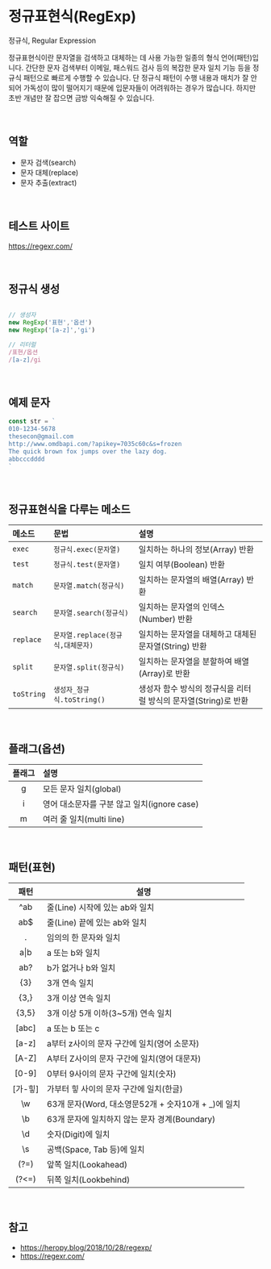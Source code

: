 # 정규표현식(RegExp)

정규식, Regular Expression

정규표현식이란 문자열을 검색하고 대체하는 데 사용 가능한 일종의 형식 언어(패턴)입니다.
간단한 문자 검색부터 이메일, 패스워드 검사 등의 복잡한 문자 일치 기능 등을 정규식 패턴으로 빠르게 수행할 수 있습니다.
단 정규식 패턴이 수행 내용과 매치가 잘 안 되어 가독성이 많이 떨어지기 때문에 입문자들이 어려워하는 경우가 많습니다.
하지만 초반 개념만 잘 잡으면 금방 익숙해질 수 있습니다.

<br>

## 역할

- 문자 검색(search)
- 문자 대체(replace)
- 문자 추출(extract)

<br>

## 테스트 사이트

https://regexr.com/

<br>

## 정규식 생성

```js

// 생성자
new RegExp('표현','옵션')
new RegExp('[a-z]','gi')

// 리터럴
/표현/옵션
/[a-z]/gi
```
<br>

## 예제 문자

```js
const str = `
010-1234-5678
thesecon@gmail.com
http://www.omdbapi.com/?apikey=7035c60c&s=frozen
The quick brown fox jumps over the lazy dog.
abbcccdddd
`
```
<br>

## 정규표현식을 다루는 메소드

|메소드|문법|설명|
|:--|:--|:--|
|`exec`|`정규식.exec(문자열)`|일치하는 하나의 정보(Array) 반환|
|`test`|`정규식.test(문자열)`|일치 여부(Boolean) 반환|
|`match	`|`문자열.match(정규식)`|일치하는 문자열의 배열(Array) 반환|
|`search`|`문자열.search(정규식)`|일치하는 문자열의 인덱스(Number) 반환|
|`replace`|`문자열.replace(정규식,대체문자)`|일치하는 문자열을 대체하고 대체된 문자열(String) 반환|
|`split`|`문자열.split(정규식)`|일치하는 문자열을 분할하여 배열(Array)로 반환|
|`toString`|`생성자_정규식.toString()`|생성자 함수 방식의 정규식을 리터럴 방식의 문자열(String)로 반환|

<br>

## 플래그(옵션)

|플래그 | 설명|
|:--:|:--|
g|모든 문자 일치(global)
i|영어 대소문자를 구분 않고 일치(ignore case)
m|여러 줄 일치(multi line)

<br>


## 패턴(표현)

패턴 | 설명
|:--:|--|
^ab | 줄(Line) 시작에 있는 ab와 일치
ab$ | 줄(Line) 끝에 있는 ab와 일치
.|임의의 한 문자와 일치
a&verbar;b| a 또는 b와 일치
ab? | b가 없거나 b와 일치
{3}|3개 연속 일치
{3,}|3개 이상 연속 일치
{3,5}|3개 이상 5개 이하(3~5개) 연속 일치
[abc]|a 또는 b 또는 c
[a-z]|a부터 z사이의 문자 구간에 일치(영어 소문자)
[A-Z]|A부터 Z사이의 문자 구간에 일치(영어 대문자)
[0-9]|0부터 9사이의 문자 구간에 일치(숫자)
[가-힣]|가부터 힣 사이의 문자 구간에 일치(한글)
\w|63개 문자(Word, 대소영문52개 + 숫자10개 + _)에 일치
\b|63개 문자에 일치하지 않는 문자 경계(Boundary)
\d|숫자(Digit)에 일치
\s|공백(Space, Tab 등)에 일치
(?=)|앞쪽 일치(Lookahead)
(?<=)|뒤쪽 일치(Lookbehind)

<br>

## 참고
- https://heropy.blog/2018/10/28/regexp/
- https://regexr.com/